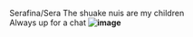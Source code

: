 Serafina/Sera
The shuake nuis are my children  
Always up for a chat
**![image](https://github.com/user-attachments/assets/da77eddc-ea17-4535-9d55-3c77f4fc30f0)**
